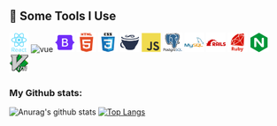 <h2>🚀 Some Tools I Use</h2>
<p align="left">
<img src="https://raw.githubusercontent.com/devicons/devicon/master/icons/react/react-original-wordmark.svg" alt="react" width="35" height="35" />
<img src="https://devicons.github.io/devicon/devicon.git/icons/vuejs/vuejs-original-wordmark.svg" alt="vue" width="35" height="35" />
  
<img src="https://raw.githubusercontent.com/devicons/devicon/master/icons/bootstrap/bootstrap-plain.svg" alt="bootstrap" width="35" height="35" />
<img src="https://raw.githubusercontent.com/devicons/devicon/master/icons/html5/html5-plain-wordmark.svg" alt="html5" width="35" height="35" />
<img src="https://raw.githubusercontent.com/devicons/devicon/master/icons/css3/css3-original-wordmark.svg" alt="css3" width="35" height="35" />
<img src="https://raw.githubusercontent.com/devicons/devicon/master/icons/coffeescript/coffeescript-original.svg" alt="coffeescript" width="35" height="35" />
<img src="https://raw.githubusercontent.com/devicons/devicon/master/icons/javascript/javascript-original.svg" alt="javascript" width="35" height="35" />
<img src="https://raw.githubusercontent.com/devicons/devicon/master/icons/postgresql/postgresql-original-wordmark.svg" alt="qsql" width="35" height="35" />
<img src="https://raw.githubusercontent.com/devicons/devicon/master/icons/mysql/mysql-original-wordmark.svg" alt="mysql" width="35" height="35" />
<img src="https://raw.githubusercontent.com/devicons/devicon/master/icons/rails/rails-plain-wordmark.svg" alt="rails" width="35" height="35" />
<img src="https://raw.githubusercontent.com/devicons/devicon/master/icons/ruby/ruby-plain-wordmark.svg" alt="ruby" width="35" height="35" />
<!-- <img src="https://raw.githubusercontent.com/devicons/devicon/master/icons/nodejs/nodejs-original-wordmark.svg" alt="nodejs" width="35" height="35" /> -->
<!-- <img src="https://raw.githubusercontent.com/devicons/devicon/master/icons/python/python-original-wordmark.svg" alt="python" width="35" height="35" /> -->
<img src="https://raw.githubusercontent.com/devicons/devicon/master/icons/nginx/nginx-original.svg" alt="nginx" width="35" height="35" /> 
<img src="https://raw.githubusercontent.com/devicons/devicon/master/icons/vim/vim-original.svg" alt="vim" width="35" height="35" />
</p>

### My Github stats:
![Anurag's github stats](https://github-readme-stats.vercel.app/api?username=hongphuc5497&show_icons=true&theme=calm)
[![Top Langs](https://github-readme-stats.vercel.app/api/top-langs/?username=hongphuc5497&layout=compact)](https://github.com/anuraghazra/github-readme-stats)
